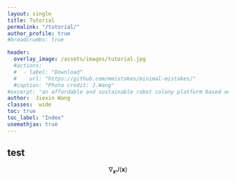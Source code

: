 ```yaml
---
layout: single
title: Tutorial
permalink: "/tutorial/"
author_profile: true
#breadcrumbs: true

header:
  overlay_image: /assets/images/tutorial.jpg
  #actions:
  #  - label: "Download"
  #    url: "https://github.com/mmistakes/minimal-mistakes/"
  #caption: "Photo credit: J.Wang"
#excerpt: "an affordable and sustainable robot colony platform based on Android"
author:  Jiexin Wang
classes:  wide
toc: true
toc_label: "Index"
usemathjax: true
---
```


## test

$$ \nabla_\boldsymbol{x} J(\boldsymbol{x}) $$
